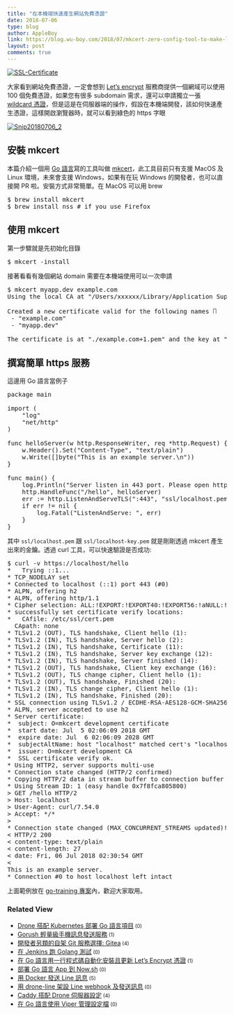 ```yaml
---
title: "在本機端快速產生網站免費憑證"
date: 2018-07-06
type: blog
author: AppleBoy
link: https://blog.wu-boy.com/2018/07/mkcert-zero-config-tool-to-make-locally-trusted-development-certificates/
layout: post
comments: true
---
```


<a href="https://www.flickr.com/photos/appleboy/43227213371/in/dateposted-public/" title="SSL-Certificate"><img src="https://i1.wp.com/farm2.staticflickr.com/1785/43227213371_a041db0810_o.png?w=840&#038;ssl=1" alt="SSL-Certificate" data-recalc-dims="1" /></a>

大家看到網站免費憑證，一定會想到 <a href="https://letsencrypt.org/">Let&#8217;s encrypt</a> 服務商提供一個網域可以使用 100 個免費憑證，如果您有很多 subdomain 需求，還可以申請獨立一張 <a href="https://community.letsencrypt.org/t/acme-v2-and-wildcard-certificate-support-is-live/55579">wildcard 憑證</a>，但是這是在伺服器端的操作，假設在本機端開發，該如何快速產生憑證，這樣開啟瀏覽器時，就可以看到綠色的 https 字眼

<a href="https://www.flickr.com/photos/appleboy/43177490822/in/dateposted-public/" title="Snip20180706_2"><img src="https://i2.wp.com/farm1.staticflickr.com/921/43177490822_974612c015_z.jpg?w=840&#038;ssl=1" alt="Snip20180706_2" data-recalc-dims="1" /></a>

<span id="more-7047"></span>

<h2>安裝 mkcert</h2>

本篇介紹一個用 <a href="https://golang.org">Go 語言</a>寫的工具叫做 <a href="https://github.com/FiloSottile/mkcert">mkcert</a>，此工具目前只有支援 MacOS 及 Linux 環境，未來會支援 Windows，如果有在玩 Windows 的開發者，也可以直接開 PR 啦。安裝方式非常簡單。在 MacOS 可以用 brew

<pre class="brush: plain; title: ; notranslate">
$ brew install mkcert
$ brew install nss # if you use Firefox
</pre>

<h2>使用 mkcert</h2>

第一步驟就是先初始化目錄

<pre class="brush: plain; title: ; notranslate">
$ mkcert -install
</pre>

接著看看有幾個網站 domain 需要在本機端使用可以一次申請

<pre class="brush: plain; title: ; notranslate">
$ mkcert myapp.dev example.com
Using the local CA at &quot;/Users/xxxxxx/Library/Application Support/mkcert&quot; ✨

Created a new certificate valid for the following names <img src="https://s.w.org/images/core/emoji/2.3/72x72/1f4dc.png" alt="📜" class="wp-smiley" style="height: 1em; max-height: 1em;" />
 - &quot;example.com&quot;
 - &quot;myapp.dev&quot;

The certificate is at &quot;./example.com+1.pem&quot; and the key at &quot;./example.com+1-key.pem&quot; ✅
</pre>

<h2>撰寫簡單 https 服務</h2>

這邊用 Go 語言當例子

<pre class="brush: go; title: ; notranslate">
package main

import (
    &quot;log&quot;
    &quot;net/http&quot;
)

func helloServer(w http.ResponseWriter, req *http.Request) {
    w.Header().Set(&quot;Content-Type&quot;, &quot;text/plain&quot;)
    w.Write([]byte(&quot;This is an example server.\n&quot;))
}

func main() {
    log.Println(&quot;Server listen in 443 port. Please open https://localhost/hello&quot;)
    http.HandleFunc(&quot;/hello&quot;, helloServer)
    err := http.ListenAndServeTLS(&quot;:443&quot;, &quot;ssl/localhost.pem&quot;, &quot;ssl/localhost-key.pem&quot;, nil)
    if err != nil {
        log.Fatal(&quot;ListenAndServe: &quot;, err)
    }
}
</pre>

其中 <code>ssl/localhost.pem</code> 跟 <code>ssl/localhost-key.pem</code> 就是剛剛透過 mkcert 產生出來的金鑰。透過 curl 工具，可以快速驗證是否成功:

<pre class="brush: plain; title: ; notranslate">
$ curl -v https://localhost/hello
*   Trying ::1...
* TCP_NODELAY set
* Connected to localhost (::1) port 443 (#0)
* ALPN, offering h2
* ALPN, offering http/1.1
* Cipher selection: ALL:!EXPORT:!EXPORT40:!EXPORT56:!aNULL:!LOW:!RC4:@STRENGTH
* successfully set certificate verify locations:
*   CAfile: /etc/ssl/cert.pem
  CApath: none
* TLSv1.2 (OUT), TLS handshake, Client hello (1):
* TLSv1.2 (IN), TLS handshake, Server hello (2):
* TLSv1.2 (IN), TLS handshake, Certificate (11):
* TLSv1.2 (IN), TLS handshake, Server key exchange (12):
* TLSv1.2 (IN), TLS handshake, Server finished (14):
* TLSv1.2 (OUT), TLS handshake, Client key exchange (16):
* TLSv1.2 (OUT), TLS change cipher, Client hello (1):
* TLSv1.2 (OUT), TLS handshake, Finished (20):
* TLSv1.2 (IN), TLS change cipher, Client hello (1):
* TLSv1.2 (IN), TLS handshake, Finished (20):
* SSL connection using TLSv1.2 / ECDHE-RSA-AES128-GCM-SHA256
* ALPN, server accepted to use h2
* Server certificate:
*  subject: O=mkcert development certificate
*  start date: Jul  5 02:06:09 2018 GMT
*  expire date: Jul  6 02:06:09 2028 GMT
*  subjectAltName: host &quot;localhost&quot; matched cert&#039;s &quot;localhost&quot;
*  issuer: O=mkcert development CA
*  SSL certificate verify ok.
* Using HTTP2, server supports multi-use
* Connection state changed (HTTP/2 confirmed)
* Copying HTTP/2 data in stream buffer to connection buffer after upgrade: len=0
* Using Stream ID: 1 (easy handle 0x7f8fca805800)
&gt; GET /hello HTTP/2
&gt; Host: localhost
&gt; User-Agent: curl/7.54.0
&gt; Accept: */*
&gt;
* Connection state changed (MAX_CONCURRENT_STREAMS updated)!
&lt; HTTP/2 200
&lt; content-type: text/plain
&lt; content-length: 27
&lt; date: Fri, 06 Jul 2018 02:30:54 GMT
&lt;
This is an example server.
* Connection #0 to host localhost left intact
</pre>

上面範例放在 <a href="https://github.com/go-training/training/tree/master/example21-simple-golang-https-tls">go-training 專案</a>內，歡迎大家取用。
<div class="wp_rp_wrap  wp_rp_plain" ><div class="wp_rp_content"><h3 class="related_post_title">Related View</h3><ul class="related_post wp_rp"><li data-position="0" data-poid="in-7029" data-post-type="none" ><a href="https://blog.wu-boy.com/2018/06/drone-kubernetes-with-golang/" class="wp_rp_title">Drone 搭配 Kubernetes 部署 Go 語言項目</a><small class="wp_rp_comments_count"> (0)</small><br /></li><li data-position="1" data-poid="in-6869" data-post-type="none" ><a href="https://blog.wu-boy.com/2017/11/gorush-a-push-notification-server-written-in-go/" class="wp_rp_title">Gorush 輕量級手機訊息發送服務</a><small class="wp_rp_comments_count"> (1)</small><br /></li><li data-position="2" data-poid="in-6634" data-post-type="none" ><a href="https://blog.wu-boy.com/2017/01/new-git-code-hosting-option-gitea/" class="wp_rp_title">開發者另類的自架 Git 服務選擇: Gitea</a><small class="wp_rp_comments_count"> (4)</small><br /></li><li data-position="3" data-poid="in-6481" data-post-type="none" ><a href="https://blog.wu-boy.com/2016/08/golang-tesing-on-jenkins/" class="wp_rp_title">在 Jenkins 跑 Golang 測試</a><small class="wp_rp_comments_count"> (0)</small><br /></li><li data-position="4" data-poid="in-6683" data-post-type="none" ><a href="https://blog.wu-boy.com/2017/04/1-line-letsencrypt-https-servers-in-golang/" class="wp_rp_title">在 Go 語言用一行程式碼自動化安裝且更新 Let’s Encrypt 憑證</a><small class="wp_rp_comments_count"> (1)</small><br /></li><li data-position="5" data-poid="in-6819" data-post-type="none" ><a href="https://blog.wu-boy.com/2017/09/deploy-go-app-to-zeit-now/" class="wp_rp_title">部署 Go 語言 App 到 Now.sh</a><small class="wp_rp_comments_count"> (0)</small><br /></li><li data-position="6" data-poid="in-6569" data-post-type="none" ><a href="https://blog.wu-boy.com/2016/11/send-line-notification-using-docker-written-in-golang/" class="wp_rp_title">用 Docker 發送 Line 訊息</a><small class="wp_rp_comments_count"> (5)</small><br /></li><li data-position="7" data-poid="in-6617" data-post-type="none" ><a href="https://blog.wu-boy.com/2016/12/send-line-message-using-drone-line/" class="wp_rp_title">用 drone-line 架設 Line webhook 及發送訊息</a><small class="wp_rp_comments_count"> (0)</small><br /></li><li data-position="8" data-poid="in-6657" data-post-type="none" ><a href="https://blog.wu-boy.com/2017/02/caddy-setting-with-drone-ci-server/" class="wp_rp_title">Caddy 搭配 Drone 伺服器設定</a><small class="wp_rp_comments_count"> (4)</small><br /></li><li data-position="9" data-poid="in-6858" data-post-type="none" ><a href="https://blog.wu-boy.com/2017/10/go-configuration-with-viper/" class="wp_rp_title">在 Go 語言使用 Viper 管理設定檔</a><small class="wp_rp_comments_count"> (0)</small><br /></li></ul></div></div>